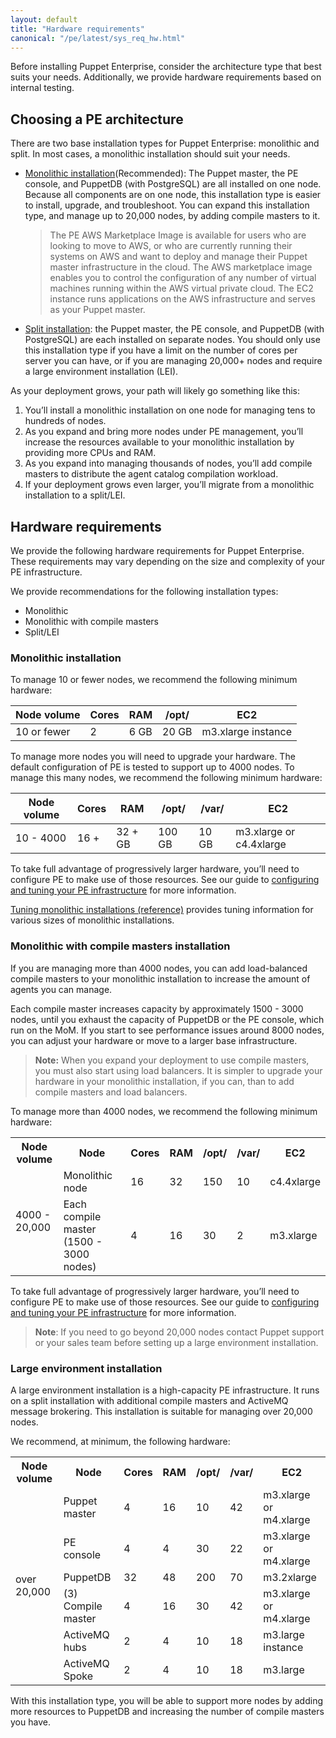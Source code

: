 ```yaml
---
layout: default
title: "Hardware requirements"
canonical: "/pe/latest/sys_req_hw.html"
---
```


Before installing Puppet Enterprise, consider the architecture type that best suits your needs. Additionally, we provide hardware requirements based on internal testing.

## Choosing a PE architecture

There are two base installation types for Puppet Enterprise: monolithic and split. In most cases, a monolithic installation should suit your needs.

- [Monolithic installation](./install_pe_mono.html)(Recommended): The Puppet master, the PE console, and PuppetDB (with PostgreSQL) are all installed on one node. Because all components are on one node, this installation type is easier to install, upgrade, and troubleshoot. You can expand this installation type, and manage up to 20,000 nodes, by adding compile masters to it.

  > The PE AWS Marketplace Image is available for users who are looking to move to AWS, or who are currently running their systems on AWS and want to deploy and manage their Puppet master infrastructure in the cloud. The AWS marketplace image enables you to control the configuration of any number of virtual machines running within the AWS virtual private cloud. The EC2 instance runs applications on the AWS infrastructure and serves as your Puppet master.

- [Split installation](./install_text_mode_split.html): the Puppet master, the PE console, and PuppetDB (with PostgreSQL) are each installed on separate nodes. You should only use this installation type if you have a limit on the number of cores per server you can have, or if you are managing 20,000+ nodes and require a large environment installation (LEI).

As your deployment grows, your path will likely go something like this:

1. You’ll install a monolithic installation on one node for managing tens to hundreds of nodes.
2. As you expand and bring more nodes under PE management, you’ll increase the resources available to your monolithic installation by providing more CPUs and RAM.
3. As you expand into managing thousands of nodes, you’ll add compile masters to distribute the agent catalog compilation workload.
4. If your deployment grows even larger, you’ll migrate from a monolithic installation to a split/LEI.

## Hardware requirements

We provide the following hardware requirements for Puppet Enterprise. These requirements may vary depending on the size and complexity of your PE infrastructure.

We provide recommendations for the following installation types:

- Monolithic
- Monolithic with compile masters
- Split/LEI

### Monolithic installation

To manage 10 or fewer nodes, we recommend the following minimum hardware:

Node volume |Cores | RAM       | /opt/   | EC2
------------|------ |-----------|---------|------
 10 or fewer|     2  | 6 GB   | 20 GB  | m3.xlarge instance

To manage more nodes you will need to upgrade your hardware. The default configuration of PE is tested to support up to 4000 nodes. To manage this many nodes, we recommend the following minimum hardware:

Node volume | Cores | RAM       | /opt/   | /var/ | EC2
------------|------|-----------|---------|-------|------
 10 - 4000  |  16 +  | 32 + GB   | 100 GB  | 10 GB | m3.xlarge or c4.4xlarge

To take full advantage of progressively larger hardware, you’ll need to configure PE to make use of those resources. See our guide to [configuring and tuning your PE infrastructure](./config_intro.html) for more information.

[Tuning monolithic installations (reference)](./config_monolithic.html) provides tuning information for various sizes of monolithic installations.

### Monolithic with compile masters installation

If you are managing more than 4000 nodes, you can add load-balanced compile masters to your monolithic installation to increase the amount of agents you can manage.

Each compile master increases capacity by approximately 1500 - 3000 nodes, until you exhaust the capacity of PuppetDB or the PE console, which run on the MoM. If you start to see performance issues around 8000 nodes, you can adjust your hardware or move to a larger base infrastructure.

>**Note:** When you expand your deployment to use compile masters, you must also start using load balancers. It is simpler to upgrade your hardware in your monolithic installation, if you can, than to add compile masters and load balancers.

To manage more than 4000 nodes, we recommend the following minimum hardware:

<table>
  <tr>
    <th>Node volume</th>
    <th>Node</th>
    <th>Cores </th>
    <th>RAM</th>
    <th>/opt/</th>
    <th>/var/</th>
    <th>EC2</th>
  </tr>
  <tr>
    <td rowspan="2">4000 - 20,000</td>
    <td>Monolithic node</td>
    <td>16</td>
    <td>32</td>
    <td>150</td>
    <td>10</td>
    <td>c4.4xlarge</td>
  </tr>
  <tr>
    <td>Each compile master (1500 - 3000 nodes)</td>
    <td>4</td>
    <td>16</td>
    <td>30</td>
    <td>2</td>
    <td>m3.xlarge</td>
  </tr>
</table>

To take full advantage of progressively larger hardware, you’ll need to configure PE to make use of those resources. See our guide to [configuring and tuning your PE infrastructure](./config_intro.html) for more information.

>**Note**: If you need to go beyond 20,000 nodes contact Puppet support or your sales team before setting up a large environment installation.


### Large environment installation

A large environment installation is a high-capacity PE infrastructure. It runs on a split installation with additional compile masters and ActiveMQ message brokering. This installation is suitable for managing over 20,000 nodes.

We recommend, at minimum, the following hardware:

<table>
  <tr>
    <th>Node volume</th>
    <th>Node</th>
    <th>Cores </th>
    <th>RAM</th>
    <th>/opt/</th>
    <th>/var/</th>
    <th>EC2</th>
  </tr>
  <tr>
    <td rowspan="6">over 20,000</td>
    <td>Puppet master</td>
    <td>4</td>
    <td>16</td>
    <td>10</td>
    <td>42</td>
    <td>m3.xlarge or m4.xlarge</td>
  </tr>
  <tr>
    <td>PE console</td>
    <td>4</td>
    <td>4</td>
    <td>30</td>
    <td>22</td>
    <td>m3.xlarge or m4.xlarge </td>
  </tr>
  <tr>
    <td>PuppetDB</td>
    <td>32</td>
    <td>48</td>
    <td>200</td>
    <td>70</td>
    <td>m3.2xlarge </td>
  </tr>
  <tr>
    <td>(3) Compile master</td>
    <td>4</td>
    <td>16</td>
    <td>30</td>
    <td>42</td>
    <td>m3.xlarge or m4.xlarge </td>
  </tr>
  <tr>
    <td>ActiveMQ hubs</td>
    <td>2</td>
    <td>4</td>
    <td>10</td>
    <td>18</td>
    <td>m3.large instance</td>
  </tr>
  <tr>
    <td>ActiveMQ Spoke</td>
    <td>2</td>
    <td>4</td>
    <td>10</td>
    <td>18</td>
    <td>m3.large </td>
  </tr>
</table>

With this installation type, you will be able to support more nodes by adding more resources to PuppetDB and increasing the number of compile masters you have.

